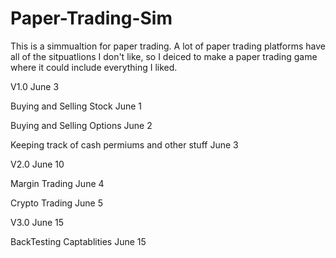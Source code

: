 # Paper-Trading-Sim

This is a simmualtion for paper trading. A lot of paper trading platforms have all of the sitpuatlions I don't like,
so I deiced to make a paper trading game where it could include everything I liked. 

V1.0 June 3

Buying and Selling Stock June 1 

Buying and Selling Options June 2

Keeping track of cash permiums and other stuff June 3 

V2.0 June 10

Margin Trading June 4

Crypto Trading June 5 

V3.0 June 15

BackTesting Captablities June 15 

